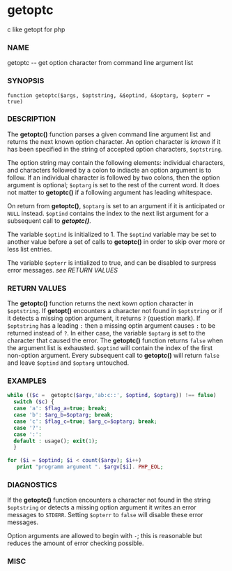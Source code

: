 # getoptc
c like getopt for php


### NAME
getoptc -- get option character from command line argument list

### SYNOPSIS

`function getoptc($args, $optstring, &$optind, &$optarg, $opterr = true)`

### DESCRIPTION

The **getoptc()** function parses a given command line argument list and returns the next known option character. An option character is *known* if it has been specified in the string of accepted option characters, `$optstring`.

The option string may contain the following elements: individual characters, and characters followed by a colon to indiacte an option argument is to follow. If an individual character is followed by two colons, then the option argument is optional; `$optarg` is set to the rest of the current word. It does not matter to **getoptc()** if a following argument has leading whitespace.

On return from **getoptc()**, `$optarg` is set to an argument if it is anticipated or `NULL` instead. `$optind` contains the index to the next list argument for a subsequent call to ***getoptc()***.

The variable `$optind` is initialized to 1. The `$optind` variable may be set to another value before a set of calls to **getoptc()** in order to skip over more or less list entries.

The variable `$opterr` is intialized to true, and can be disabled to surpress error messages. *see RETURN VALUES*

### RETURN VALUES

The **getoptc()** function returns the next kown option character in `$optstring`. If **getopt()** encounters a character not found in `$optstring` or if it detects a missing option argument, it returns `?` (question mark). If `$optstring` has a leading `:` then a missing optin argument causes `:` to be returned instead of `?`. In either case, the variable `$optarg` is set to the character that caused the error. The **getoptc()** function returns `false` when the argument list is exhausted. `$optind` will contain the index of the first non-option argument. Every subsequent call to **getoptc()** will return `false` and leave `$optind` and `$optarg` untouched.


### EXAMPLES

```php
while (($c =  getoptc($argv,'ab:c::', $optind, $optarg)) !== false)
  switch ($c) {
  case 'a': $flag_a=true; break;
  case 'b': $arg_b=$optarg; break;
  case 'c': $flag_c=true; $arg_c=$optarg; break;
  case '?': 
  case ':': 
  default : usage(); exit(1);
  }
  
for ($i = $optind; $i < count($argv); $i++)
   print "programm argument ". $argv[$i]. PHP_EOL;
````
### DIAGNOSTICS

If the **getoptc()** function encounters a character not found in the string `$optstring` or detects a missing option argument it writes an error messages to `STDERR`. Setting `$opterr` to `false` will disable these error messages.

Option arguments are allowed to begin with `-`; this is reasonable but reduces the amount of error checking possible.

### MISC
